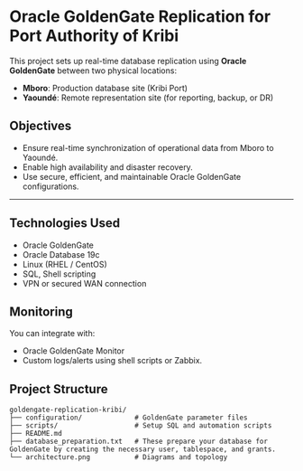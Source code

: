 # Oracle GoldenGate Replication for Port Authority of Kribi

This project sets up real-time database replication using **Oracle GoldenGate** between two physical locations:
- **Mboro**: Production database site (Kribi Port)
- **Yaoundé**: Remote representation site (for reporting, backup, or DR)

## Objectives

- Ensure real-time synchronization of operational data from Mboro to Yaoundé.
- Enable high availability and disaster recovery.
- Use secure, efficient, and maintainable Oracle GoldenGate configurations.

---
## Technologies Used

- Oracle GoldenGate
- Oracle Database 19c
- Linux (RHEL / CentOS)
- SQL, Shell scripting
- VPN or secured WAN connection


## Monitoring
You can integrate with:
- Oracle GoldenGate Monitor
- Custom logs/alerts using shell scripts or Zabbix.



## Project Structure

```text
goldengate-replication-kribi/
├── configuration/             # GoldenGate parameter files
├── scripts/                   # Setup SQL and automation scripts
├── README.md
├── database_preparation.txt   # These prepare your database for GoldenGate by creating the necessary user, tablespace, and grants.           
└── architecture.png           # Diagrams and topology
